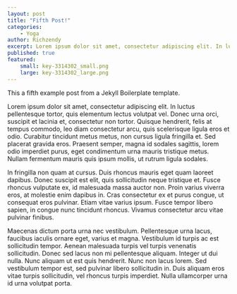 ```yaml
---
layout: post
title: "Fifth Post!"
categories:
    - Yoga
author: Richzendy
excerpt: Lorem ipsum dolor sit amet, consectetur adipiscing elit. In luctus pellentesque tortor, quis elementum lectus volutpat vel. Donec urna orci, suscipit et lacinia et, consectetur non tortor. Quisque hendrerit, felis at tempus commodo, leo diam consectetur arcu, quis scelerisque ligula eros et odio. Curabitur tincidunt metus metus, non cursus ligula fringilla et. Sed placerat gravida eros. Praesent semper, magna id sodales sagittis, lorem odio imperdiet purus, eget condimentum urna mauris tristique metus. Nullam fermentum mauris quis ipsum mollis, ut rutrum ligula sodales.
published: true
featured:
    small: key-3314302_small.png
    large: key-3314302_large.png
---
```


This a fifth example post from a Jekyll Boilerplate template.

Lorem ipsum dolor sit amet, consectetur adipiscing elit. In luctus pellentesque tortor, quis elementum lectus volutpat vel. Donec urna orci, suscipit et lacinia et, consectetur non tortor. Quisque hendrerit, felis at tempus commodo, leo diam consectetur arcu, quis scelerisque ligula eros et odio. Curabitur tincidunt metus metus, non cursus ligula fringilla et. Sed placerat gravida eros. Praesent semper, magna id sodales sagittis, lorem odio imperdiet purus, eget condimentum urna mauris tristique metus. Nullam fermentum mauris quis ipsum mollis, ut rutrum ligula sodales.

In fringilla non quam at cursus. Duis rhoncus mauris eget quam laoreet dapibus. Donec suscipit est elit, quis sollicitudin neque tristique et. Fusce rhoncus vulputate ex, id malesuada massa auctor non. Proin varius viverra eros, at molestie enim dapibus in. Cras consectetur ex et purus congue, ut consequat eros pulvinar. Etiam vitae varius ipsum. Fusce tempor libero sapien, in congue nunc tincidunt rhoncus. Vivamus consectetur arcu vitae pulvinar finibus.

Maecenas dictum porta urna nec vestibulum. Pellentesque urna lacus, faucibus iaculis ornare eget, varius et magna. Vestibulum id turpis ac est sollicitudin tempor. Aenean malesuada turpis vel turpis venenatis sollicitudin. Donec sed lacus non mi pellentesque aliquam. Integer ut dui nulla. Nunc aliquam ut est quis hendrerit. Nunc non lacus lorem. Sed vestibulum tempor est, sed pulvinar libero sollicitudin in. Duis aliquam eros vitae turpis sollicitudin, vel rhoncus turpis imperdiet. Nulla ullamcorper urna id urna volutpat porta.